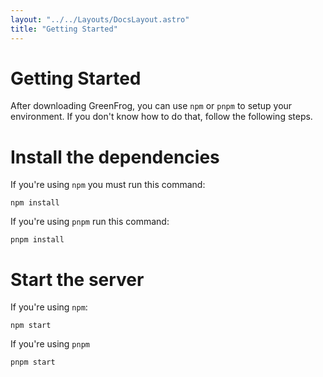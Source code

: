 ```yaml
---
layout: "../../Layouts/DocsLayout.astro"
title: "Getting Started"
---
```


# Getting Started

After downloading GreenFrog, you can use `npm` or `pnpm` to setup your environment. If you don't know how to do that, follow the following steps.

# Install the dependencies

If you're using `npm` you must run this command:
```
npm install
```
If you're using `pnpm` run this command:
```
pnpm install
```

# Start the server

If you're using `npm`:
```
npm start
```
If you're using `pnpm`
```
pnpm start
``` 